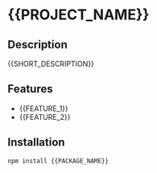 # {{PROJECT_NAME}}

## Description

{{SHORT_DESCRIPTION}}

## Features

- {{FEATURE_1}}
- {{FEATURE_2}}

## Installation

```sh
npm install {{PACKAGE_NAME}}
```
